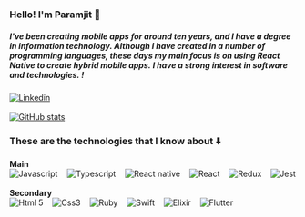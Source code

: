 ### Hello! I'm Paramjit 👋

##### I've been creating mobile apps for around ten years, and I have a degree in information technology. Although I have created in a number of programming languages, these days my main focus is on using React Native to create hybrid mobile apps. I have a strong interest in software and technologies. !

[![Linkedin](https://img.shields.io/badge/LinkedIn-0077B5?style=for-the-badge&logo=linkedin&logoColor=white)](https://www.linkedin.com/in/paramrana78/)
<br/>
<br/>
[![GitHub stats](https://github-readme-stats.vercel.app/api?username=andreluisjunqueira&show_icons=true&theme=dark#gh-dark-mode-only)](https://github.com/anuraghazra/github-readme-stats#gh-dark-mode-only)

### These are the technologies that I know about ⬇️

<div>
    <strong>Main</strong>
    <br/>
    <img alt="Javascript" src="https://img.shields.io/badge/JavaScript-323330?style=for-the-badge&logo=javascript&logoColor=F7DF1E" style="margin-right:12px">
    <img alt="Typescript" src="https://img.shields.io/badge/TypeScript-007ACC?style=for-the-badge&logo=typescript&logoColor=white" style="margin-right:12px">
    <img alt="React native" src="https://img.shields.io/badge/React_Native-20232A?style=for-the-badge&logo=react&logoColor=61DAFB" style="margin-right:12px">
    <img alt="React" src="https://img.shields.io/badge/React-20232A?style=for-the-badge&logo=react&logoColor=61DAFB" style="margin-right:12px">
    <img alt="Redux" src="https://img.shields.io/badge/Redux-593D88?style=for-the-badge&logo=redux&logoColor=white" style="margin-right:12px">
    <img alt="Jest" src="https://img.shields.io/badge/Jest-323330?style=for-the-badge&logo=Jest&logoColor=white">
    <br/>
    <br/>
    <strong>Secondary</strong><br/>
    <img alt="Html 5" src="https://img.shields.io/badge/HTML5-E34F26?style=for-the-badge&logo=html5&logoColor=white" style="margin-right:12px">
    <img alt="Css3" src="https://img.shields.io/badge/CSS3-1572B6?style=for-the-badge&logo=css3&logoColor=white" style="margin-right:12px">
    <img alt="Ruby" src="https://img.shields.io/badge/Ruby-CC342D?style=for-the-badge&logo=ruby&logoColor=white" style="margin-right:12px">
    <img alt="Swift" src="https://img.shields.io/badge/Swift-FA7343?style=for-the-badge&logo=swift&logoColor=white" style="margin-right:12px">
    <img alt="Elixir" src="https://img.shields.io/badge/Elixir-4B275F?style=for-the-badge&logo=elixir&logoColor=white" style="margin-right:12px">
    <img alt="Flutter" src="https://img.shields.io/badge/Flutter-02569B?style=for-the-badge&logo=flutter&logoColor=white">
</div>
<br/>
<br/>
